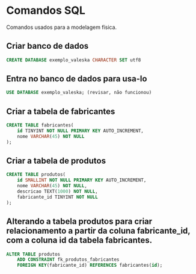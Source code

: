 # Comandos SQL

Comandos usados para a modelagem física.

## Criar banco de dados

```sql
CREATE DATABASE exemplo_valeska CHARACTER SET utf8
```

## Entra no banco de dados para usa-lo

```sql
USE DATABASE exemplo_valeska; (revisar, não funcionou)
```

## Criar a tabela de fabricantes

```sql
CREATE TABLE fabricantes(
    id TINYINT NOT NULL PRIMARY KEY AUTO_INCREMENT,
    nome VARCHAR(45) NOT NULL
);
```

## Criar a tabela de produtos

```sql
CREATE TABLE produtos(
    id SMALLINT NOT NULL PRIMARY KEY AUTO_INCREMENT,
    nome VARCHAR(45) NOT NULL,
    descricao TEXT(1000) NOT NULL,
    fabricante_id TINYINT NOT NULL
);
```

## Alterando a tabela produtos para criar relacionamento a partir da coluna fabricante_id, com a coluna id da tabela fabricantes.

```sql
ALTER TABLE produtos
    ADD CONSTRAINT fk_produtos_fabricantes
    FOREIGN KEY(fabricante_id) REFERENCES fabricantes(id);
```

